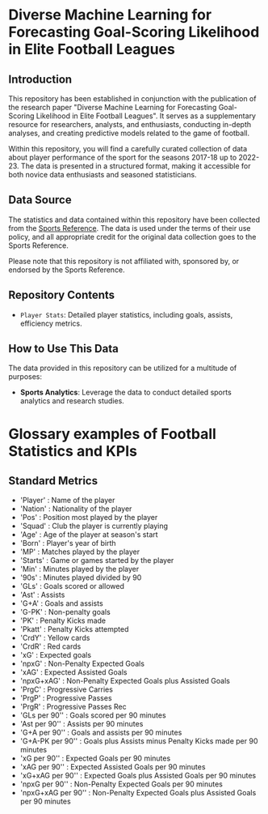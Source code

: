 # Diverse Machine Learning for Forecasting Goal-Scoring Likelihood in Elite Football Leagues

## Introduction

This repository has been established in conjunction with the publication of the research paper "Diverse Machine Learning for Forecasting Goal-Scoring Likelihood in Elite Football Leagues". It serves as a supplementary resource for researchers, analysts, and enthusiasts, conducting in-depth analyses, and creating predictive models related to the game of football.

Within this repository, you will find a carefully curated collection of data about player performance of the sport for the seasons 2017-18 up to 2022-23. The data is presented in a structured format, making it accessible for both novice data enthusiasts and seasoned statisticians.

## Data Source

The statistics and data contained within this repository have been collected from the [Sports Reference](https://www.sports-reference.com/). The data is used under the terms of their use policy, and all appropriate credit for the original data collection goes to the Sports Reference.

Please note that this repository is not affiliated with, sponsored by, or endorsed by the Sports Reference.

## Repository Contents

- `Player Stats`: Detailed player statistics, including goals, assists, efficiency metrics.

## How to Use This Data

The data provided in this repository can be utilized for a multitude of purposes:
- **Sports Analytics**: Leverage the data to conduct detailed sports analytics and research studies.

# Glossary examples of Football Statistics and KPIs

## Standard Metrics
- 'Player' : Name of the player
- 'Nation' : Nationality of the player 	
- 'Pos' : Position most played by the player
- 'Squad' : Club the player is currently playing
- 'Age' : Age of the player at season's start
- 'Born' : Player's year of birth
- 'MP' : Matches played by the player
- 'Starts' : Game or games started by the player
- 'Min' : Minutes played by the player
- '90s' : Minutes played divided by 90
- 'GLs' : Goals scored or allowed
- 'Ast' : Assists
- 'G+A' : Goals and assists
- 'G-PK' : Non-penalty goals
- 'PK' : Penalty Kicks made
- 'Pkatt' : Penalty Kicks attempted
- 'CrdY' : Yellow cards
- 'CrdR' : Red cards
- 'xG' : Expected goals
- 'npxG' : Non-Penalty Expected Goals
- 'xAG' : Expected Assisted Goals
- 'npxG+xAG' : Non-Penalty Expected Goals plus Assisted Goals
- 'PrgC' : Progressive Carries
- 'PrgP' : Progressive Passes
- 'PrgR' : Progressive Passes Rec
- 'GLs per 90'' : Goals scored per 90 minutes
- 'Ast per 90'' : Assists per 90 minutes
- 'G+A per 90'' : Goals and assists per 90 minutes
- 'G+A-PK per 90'' : Goals plus Assists minus Penalty Kicks made per 90 minutes
- 'xG per 90'' : Expected Goals per 90 minutes
- 'xAG per 90'' : Expected Assisted Goals per 90 minutes
- 'xG+xAG per 90'' : Expected Goals plus Assisted Goals per 90 minutes
- 'npxG per 90'' : Non-Penalty Expected Goals per 90 minutes
- 'npxG+xAG per 90'' : Non-Penalty Expected Goals plus Assisted Goals per 90 minutes
